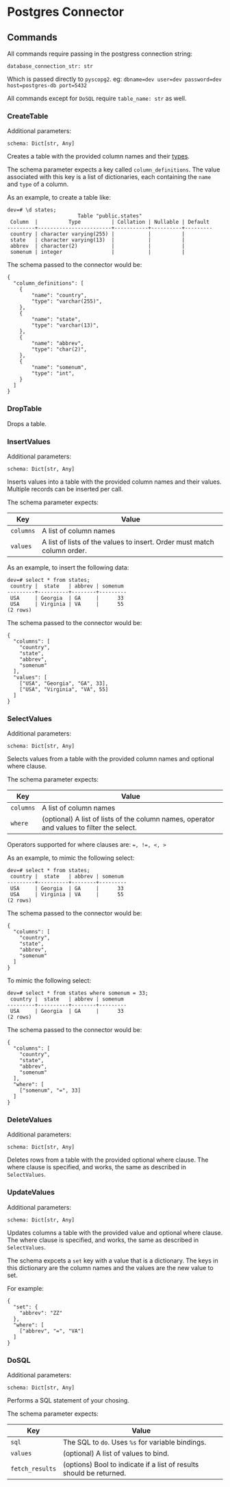 # Postgres Connector

## Commands

All commands require passing in the postgress connection string:

```
database_connection_str: str
```

Which is passed directly to `pyscopg2`. eg: `dbname=dev user=dev password=dev host=postgres-db port=5432`

All commands except for `DoSQL` require `table_name: str` as well.

### CreateTable

Additional parameters:

```
schema: Dict[str, Any]
```

Creates a table with the provided column names and their [types](https://www.postgresql.org/docs/current/datatype.html).

The schema parameter expects a key called `column_definitions`. The value associated with this key is a list of dictionaries, each containing the `name` and `type` of a column.

As an example, to create a table like:

```
dev=# \d states;
                       Table "public.states"
 Column  |          Type          | Collation | Nullable | Default 
---------+------------------------+-----------+----------+---------
 country | character varying(255) |           |          | 
 state   | character varying(13)  |           |          | 
 abbrev  | character(2)           |           |          | 
 somenum | integer                |           |          | 

```

The schema passed to the connector would be:

```
{
  "column_definitions": [
    {
        "name": "country",
        "type": "varchar(255)",
    },
    {
        "name": "state",
        "type": "varchar(13)",
    },
    {
        "name": "abbrev",
        "type": "char(2)",
    },
    {
        "name": "somenum",
        "type": "int",
    }
  ]
}
```

### DropTable

Drops a table.

### InsertValues

Additional parameters:

```
schema: Dict[str, Any]
```

Inserts values into a table with the provided column names and their values. Multiple records can be inserted per call.

The schema parameter expects:

| Key | Value |
|-----|-------|
| `columns` | A list of column names |
| `values` | A list of lists of the values to insert. Order must match column order. |

As an example, to insert the following data:

```
dev=# select * from states;
 country |  state   | abbrev | somenum 
---------+----------+--------+---------
 USA     | Georgia  | GA     |      33
 USA     | Virginia | VA     |      55
(2 rows)

```

The schema passed to the connector would be:

```
{
  "columns": [
    "country",
    "state",
    "abbrev",
    "somenum"
  ], 
  "values": [
    ["USA", "Georgia", "GA", 33], 
    ["USA", "Virginia", "VA", 55]
  ]
}
```
### SelectValues

Additional parameters:

```
schema: Dict[str, Any]
```

Selects values from a table with the provided column names and optional where clause.

The schema parameter expects:

| Key | Value |
|-----|-------|
| `columns` | A list of column names |
| `where` | (optional) A list of lists of the column names, operator and values to filter the select. |

Operators supported for where clauses are: `=, !=, <, >`

As an example, to mimic the following select:

```
dev=# select * from states;
 country |  state   | abbrev | somenum 
---------+----------+--------+---------
 USA     | Georgia  | GA     |      33
 USA     | Virginia | VA     |      55
(2 rows)

```

The schema passed to the connector would be:

```
{
  "columns": [
    "country",
    "state",
    "abbrev",
    "somenum"
  ]
}
```

To mimic the following select:

```
dev=# select * from states where somenum = 33;
 country |  state   | abbrev | somenum 
---------+----------+--------+---------
 USA     | Georgia  | GA     |      33
(2 rows)

```

The schema passed to the connector would be:

```
{
  "columns": [
    "country",
    "state",
    "abbrev",
    "somenum"
  ],
  "where": [
    ["somenum", "=", 33]
  ]
}
```

### DeleteValues

Additional parameters:

```
schema: Dict[str, Any]
```

Deletes rows from a table with the provided optional where clause. The where clause is specified, and works, the same as described in `SelectValues`.


### UpdateValues

Additional parameters:

```
schema: Dict[str, Any]
```

Updates columns a table with the provided value and optional where clause. The where clause is specified, and works, the same as described in `SelectValues`.

The schema expcets a `set` key with a value that is a dictionary. The keys in this dictionary are the column names and the values are the new value to set. 

For example:

```
{
  "set": {
    "abbrev": "ZZ"
  }, 
  "where": [
    ["abbrev", "=", "VA"]
  ]
}
```

### DoSQL

Additional parameters:

```
schema: Dict[str, Any]
```

Performs a SQL statement of your chosing.

The schema parameter expects:

| Key | Value |
|-----|-------|
| `sql` | The SQL to `do`. Uses `%s` for variable bindings. |
| `values` | (optional) A list of values to bind. |
| `fetch_results` | (options) Bool to indicate if a list of results should be returned. |

